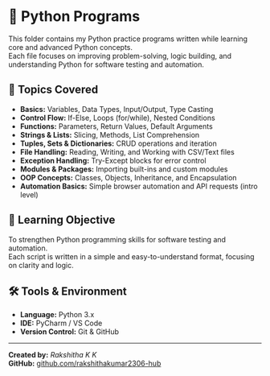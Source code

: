 # 🐍 Python Programs

This folder contains my Python practice programs written while learning core and advanced Python concepts.  
Each file focuses on improving problem-solving, logic building, and understanding Python for software testing and automation.

## 🧩 Topics Covered
- **Basics:** Variables, Data Types, Input/Output, Type Casting  
- **Control Flow:** If-Else, Loops (for/while), Nested Conditions  
- **Functions:** Parameters, Return Values, Default Arguments  
- **Strings & Lists:** Slicing, Methods, List Comprehension  
- **Tuples, Sets & Dictionaries:** CRUD operations and iteration  
- **File Handling:** Reading, Writing, and Working with CSV/Text files  
- **Exception Handling:** Try-Except blocks for error control  
- **Modules & Packages:** Importing built-ins and custom modules  
- **OOP Concepts:** Classes, Objects, Inheritance, and Encapsulation  
- **Automation Basics:** Simple browser automation and API requests (intro level)

## 🧠 Learning Objective
To strengthen Python programming skills for software testing and automation.  
Each script is written in a simple and easy-to-understand format, focusing on clarity and logic.

## 🛠 Tools & Environment
- **Language:** Python 3.x  
- **IDE:** PyCharm / VS Code  
- **Version Control:** Git & GitHub  

---

**Created by:** *Rakshitha K K*  
**GitHub:** [github.com/rakshithakumar2306-hub](https://github.com/rakshithakumar2306-hub)
